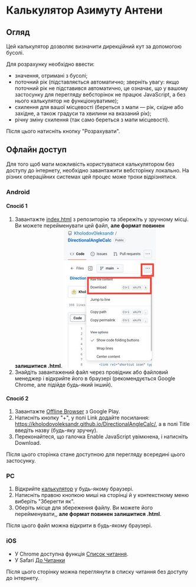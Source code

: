 # Калькулятор Азимуту Антени

## Огляд
Цей калькулятор дозволяє визначити дирекційний кут за допомогою бусолі.

Для розрахунку необхідно ввести:
* значення, отримані з бусолі;
* поточний рік (підставляється автоматично; зверніть увагу: якщо поточний рік не підставився автоматично, це означає, що у вашому застосунку для перегляду вебсторінок не працює JavaScript, а без нього калькулятор не функціонуватиме);
* схилення для вашої місцевості (береться з мапи — рік, східне або західне, а також градуси та хвилини на вказаний рік);
* річну зміну схилення (так само береться з мапи місцевості).

Після цього натисніть кнопку "Розрахувати".

## Офлайн доступ
Для того щоб мати можливість користуватися калькулятором без доступу до інтернету, необхідно завантажити вебсторінку локально. На різних операційних системах цей процес може трохи відрізнятися.

### Android

#### Спосіб 1
1. Завантажте [index.html](https://github.com/KholodovOleksandr/DirectionalAngleCalc/blob/main/index.html) з репозиторію та збережіть у зручному місці. Ви можете перейменувати цей файл, __але формат повинен залишитися .html__. ![Три крапки -> скачати](/images/download-index-html.jpg)
2. Знайдіть завантажений файл через провідник або файловий менеджер і відкрийте його в браузері (рекомендується Google Chrome, але підійде будь-який інший).

#### Спосіб 2
1. Завантажте [Offline Browser](https://play.google.com/store/apps/details?id=it.nikodroid.offline&hl=en) з Google Play.  
2. Натисніть кнопку "+", у полі Link додайте посилання: https://kholodovoleksandr.github.io/DirectionalAngleCalc/, а в полі Title введіть назву (будь-яку зручну).
3. Переконайтеся, що галочка Enable JavaScript увімкнена, і натисніть Download.

Після цього сторінка стане доступною для перегляду всередині цього застосунку.


### PC
1. Відкрийте [калькулятор](https://kholodovoleksandr.github.io/DirectionalAngleCalc/) у будь-якому браузері.
2. Натисніть правою кнопкою миші на сторінці й у контекстному меню виберіть "Зберегти як".
3. Оберіть місце для збереження файлу. Ви можете його перейменувати,, __але формат повинен залишитися .html__.

Після цього файл можна відкрити в будь-якому браузері.

### iOS

* У Chrome доступна функція [Список читання](https://support.google.com/chrome/answer/7343019?hl=uk&co=GENIE.Platform%3DiOS&oco=0). 
* У Safari [До Читанки](https://support.apple.com/uk-ua/108970)

Після цього сторінку можна переглянути в списку читання без доступу до інтернету.
